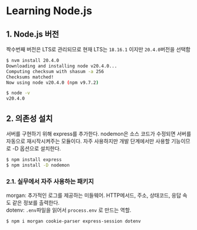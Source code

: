 # Learning Node.js

## 1. Node.js 버전

짝수번째 버전은 LTS로 관리되므로 현재 LTS는 `18.16.1` 이지만 `20.4.0`버전을 선택함

```sh
$ nvm install 20.4.0
Downloading and installing node v20.4.0...
Computing checksum with shasum -a 256
Checksums matched!
Now using node v20.4.0 (npm v9.7.2)

$ node -v
v20.4.0
```

## 2. 의존성 설치

서버를 구현하기 위해 express를 추가한다.
nodemon은 소스 코드가 수정되면 서버를 자동으로 재시작시켜주는 모듈이다.
자주 사용하지만 개발 단계에서만 사용할 기능이므로 -D 옵션으로 설치한다.

```sh
$ npm install express
$ npm install -D nodemon
```

### 2.1. 실무에서 자주 사용하는 패키지

morgan: 추가적인 로그를 제공하는 미들웨어. HTTP메서드, 주소, 상태코드, 응답 속도 같은 정보를 출력한다.  
dotenv: `.env`파일을 읽어서 `process.env` 로 만드는 역할.

```sh
$ npm i morgan cookie-parser express-session dotenv
```
